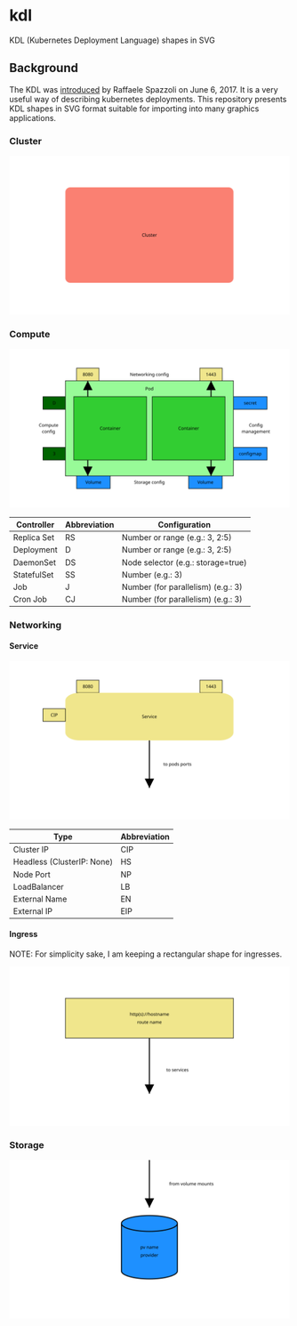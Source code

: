# kdl

KDL (Kubernetes Deployment Language) shapes in SVG

## Background

The KDL was [introduced](https://www.redhat.com/en/blog/kdl-notation-kubernetes-app-deploy) by Raffaele Spazzoli on June 6, 2017. It is a very useful way of describing kubernetes deployments. This repository presents KDL shapes in SVG format suitable for importing into many graphics applications.

### Cluster

![cluster](shapes/cluster.svg)

### Compute

![compute](shapes/compute.svg)

| Controller | Abbreviation | Configuration |
|------------|--------------|---------------|
| Replica Set | RS | Number or range (e.g.: 3, 2:5) | 
| Deployment | D | Number or range (e.g.: 3, 2:5) | 
| DaemonSet | DS | Node selector (e.g.: storage=true) |
| StatefulSet | SS | Number (e.g.: 3) |
| Job | J | Number (for parallelism) (e.g.: 3) |
| Cron Job | CJ | Number (for parallelism) (e.g.: 3) |

### Networking

#### Service

![service](shapes/service.svg)

| Type | Abbreviation |
|------|--------------|
| Cluster IP | CIP |
| Headless (ClusterIP: None) | HS |
| Node Port | NP |
| LoadBalancer | LB |
| External Name | EN |
| External IP | EIP |

#### Ingress

NOTE: For simplicity sake, I am keeping a rectangular shape for ingresses.

![ingress](shapes/ingress.svg)

### Storage

![storage](shapes/storage.svg)

